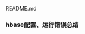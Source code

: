 README.md

### hbase配置、运行错误总结  ###
[link]:https://github.com/qqinxl/documents/wiki/hbase%E9%85%8D%E7%BD%AE%E3%80%81%E8%BF%90%E8%A1%8C%E9%94%99%E8%AF%AF%E6%80%BB%E7%BB%93

